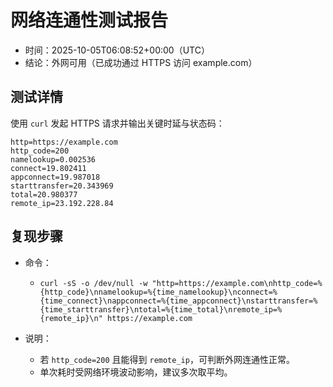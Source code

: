 # 网络连通性测试报告

- 时间：2025-10-05T06:08:52+00:00（UTC）
- 结论：外网可用（已成功通过 HTTPS 访问 example.com）

## 测试详情

使用 `curl` 发起 HTTPS 请求并输出关键时延与状态码：

```
http=https://example.com
http_code=200
namelookup=0.002536
connect=19.802411
appconnect=19.987018
starttransfer=20.343969
total=20.980377
remote_ip=23.192.228.84
```

## 复现步骤

- 命令：
  - `curl -sS -o /dev/null -w "http=https://example.com\nhttp_code=%{http_code}\nnamelookup=%{time_namelookup}\nconnect=%{time_connect}\nappconnect=%{time_appconnect}\nstarttransfer=%{time_starttransfer}\ntotal=%{time_total}\nremote_ip=%{remote_ip}\n" https://example.com`

- 说明：
  - 若 `http_code=200` 且能得到 `remote_ip`，可判断外网连通性正常。
  - 单次耗时受网络环境波动影响，建议多次取平均。
